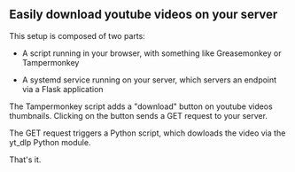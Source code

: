 ## Easily download youtube videos on your server

This setup is composed of two parts:

 - A script running in your browser, with something like Greasemonkey or Tampermonkey

 - A systemd service running on your server, which servers an endpoint via a Flask application


The Tampermonkey script adds a "download" button on youtube videos thumbnails. Clicking on the button sends a GET request to your server.

The GET request triggers a Python script, which dowloads the video via the yt_dlp Python module.

That's it.
